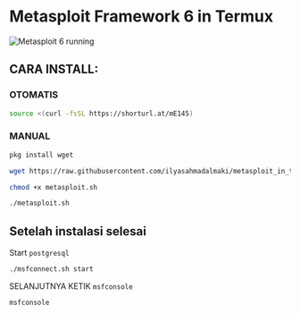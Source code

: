 # Metasploit Framework 6 in Termux

![Metasploit 6 running](https://i.imgur.com/yLFQhvP.png)

## CARA INSTALL:
### OTOMATIS
```bash
source <(curl -fsSL https://shorturl.at/mE145) 
```

### MANUAL
```bash
pkg install wget

wget https://raw.githubusercontent.com/ilyasahmadalmaki/metasploit_in_termux/master/metasploit.sh

chmod +x metasploit.sh

./metasploit.sh
```

## Setelah instalasi selesai
Start `postgresql`
```bash
./msfconnect.sh start
```

SELANJUTNYA KETIK `msfconsole`
```bash
msfconsole
```
